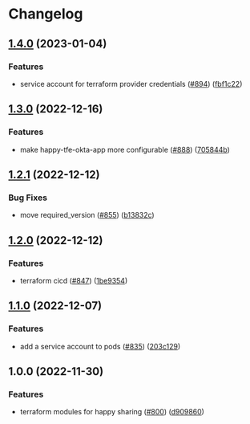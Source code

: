 # Changelog

## [1.4.0](https://github.com/chanzuckerberg/happy/compare/happy-tfe-okta-app-v1.3.0...happy-tfe-okta-app-v1.4.0) (2023-01-04)


### Features

* service account for terraform provider credentials ([#894](https://github.com/chanzuckerberg/happy/issues/894)) ([fbf1c22](https://github.com/chanzuckerberg/happy/commit/fbf1c220d7d02332bc522fd9887f98863fd6f7bd))

## [1.3.0](https://github.com/chanzuckerberg/happy/compare/happy-tfe-okta-app-v1.2.1...happy-tfe-okta-app-v1.3.0) (2022-12-16)


### Features

* make happy-tfe-okta-app more configurable ([#888](https://github.com/chanzuckerberg/happy/issues/888)) ([705844b](https://github.com/chanzuckerberg/happy/commit/705844ba31c061e0ecc015b39a6124bef6a86d1e))

## [1.2.1](https://github.com/chanzuckerberg/happy/compare/happy-tfe-okta-app-v1.2.0...happy-tfe-okta-app-v1.2.1) (2022-12-12)


### Bug Fixes

* move required_version ([#855](https://github.com/chanzuckerberg/happy/issues/855)) ([b13832c](https://github.com/chanzuckerberg/happy/commit/b13832ca61af7ed8ca0caec643e24bd8633ea4c1))

## [1.2.0](https://github.com/chanzuckerberg/happy/compare/happy-tfe-okta-app-v1.1.0...happy-tfe-okta-app-v1.2.0) (2022-12-12)


### Features

* terraform cicd ([#847](https://github.com/chanzuckerberg/happy/issues/847)) ([1be9354](https://github.com/chanzuckerberg/happy/commit/1be9354192ce8085fa967c0c9280a772a4bb6daa))

## [1.1.0](https://github.com/chanzuckerberg/happy/compare/happy-tfe-okta-app-v1.0.0...happy-tfe-okta-app-v1.1.0) (2022-12-07)


### Features

* add a service account to pods ([#835](https://github.com/chanzuckerberg/happy/issues/835)) ([203c129](https://github.com/chanzuckerberg/happy/commit/203c1294602160dfc4aacc15adf8ebc91e83af5a))

## 1.0.0 (2022-11-30)


### Features

* terraform modules for happy sharing ([#800](https://github.com/chanzuckerberg/happy/issues/800)) ([d909860](https://github.com/chanzuckerberg/happy/commit/d9098607e37b29c71bdc3ddac9fabd7ba280606b))
